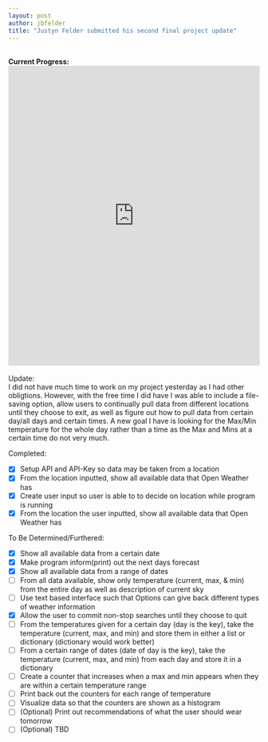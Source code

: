 ```yaml
---
layout: post
author: jbfelder
title: "Justyn Felder submitted his second final project update"
---
```

</br>
<strong>Current Progress:</strong>
</br>
<iframe src="https://trinket.io/embed/python3/46484034ab" width="100%" height="600" frameborder="0" marginwidth="0" marginheight="0" allowfullscreen></iframe>
</br>
</br
<strong>Update:</strong>
</br>
I did not have much time to work on my project yesterday as I had other obligtions. However, with the free time I did have I was able to include a file-saving option, allow users to continually pull data from different locations until they choose to exit, as well as figure out how to pull data from certain day/all days and certain times. A new goal I have is looking for the Max/Min temperature for the whole day rather than a time as the Max and Mins at a certain time do not very much.


Completed:

- [x] Setup API and API-Key so data may be taken from a location
- [x] From the location inputted, show all available data that Open Weather has
- [x] Create user input so user is able to to decide on location while program is running
- [x] From the location the user inputted, show all available data that Open Weather has

To Be Determined/Furthered:

- [x] Show all available data from a certain date
- [x] Make program inform(print) out the next days forecast
- [x] Show all available data from a range of dates
- [ ] From all data available, show only temperature (current, max, & min) from the entire day as well as description of current sky
- [ ] Use text based interface such that Options can give back different types of weather information
- [x] Allow the user to commit non-stop searches until they choose to quit
- [ ] From the temperatures given for a certain day (day is the key), take the temperature (current, max, and min) and store them in either a list or dictionary (dictionary would work better)
- [ ] From a certain range of dates (date of day is the key), take the temperature (current, max, and min) from each day and store it in a dictionary
- [ ] Create a counter that increases when a max and min appears when they are within a certain temperature range
- [ ] Print back out the counters for each range of temperature
- [ ] Visualize data so that the counters are shown as a histogram
- [ ] (Optional) Print out recommendations of what the user should wear tomorrow
- [ ] (Optional) TBD

